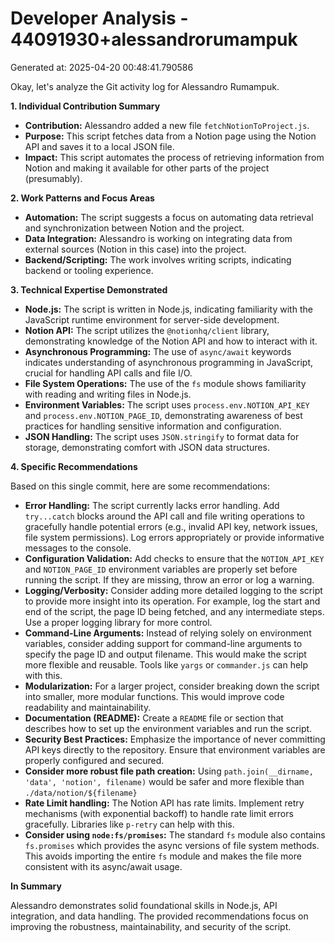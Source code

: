# Developer Analysis - 44091930+alessandrorumampuk
Generated at: 2025-04-20 00:48:41.790586

Okay, let's analyze the Git activity log for Alessandro Rumampuk.

**1. Individual Contribution Summary**

*   **Contribution:** Alessandro added a new file `fetchNotionToProject.js`.
*   **Purpose:** This script fetches data from a Notion page using the Notion API and saves it to a local JSON file.
*   **Impact:** This script automates the process of retrieving information from Notion and making it available for other parts of the project (presumably).

**2. Work Patterns and Focus Areas**

*   **Automation:** The script suggests a focus on automating data retrieval and synchronization between Notion and the project.
*   **Data Integration:** Alessandro is working on integrating data from external sources (Notion in this case) into the project.
*   **Backend/Scripting:** The work involves writing scripts, indicating backend or tooling experience.

**3. Technical Expertise Demonstrated**

*   **Node.js:** The script is written in Node.js, indicating familiarity with the JavaScript runtime environment for server-side development.
*   **Notion API:** The script utilizes the `@notionhq/client` library, demonstrating knowledge of the Notion API and how to interact with it.
*   **Asynchronous Programming:** The use of `async/await` keywords indicates understanding of asynchronous programming in JavaScript, crucial for handling API calls and file I/O.
*   **File System Operations:** The use of the `fs` module shows familiarity with reading and writing files in Node.js.
*   **Environment Variables:** The script uses `process.env.NOTION_API_KEY` and `process.env.NOTION_PAGE_ID`, demonstrating awareness of best practices for handling sensitive information and configuration.
*   **JSON Handling:** The script uses `JSON.stringify` to format data for storage, demonstrating comfort with JSON data structures.

**4. Specific Recommendations**

Based on this single commit, here are some recommendations:

*   **Error Handling:**  The script currently lacks error handling.  Add `try...catch` blocks around the API call and file writing operations to gracefully handle potential errors (e.g., invalid API key, network issues, file system permissions).  Log errors appropriately or provide informative messages to the console.
*   **Configuration Validation:** Add checks to ensure that the `NOTION_API_KEY` and `NOTION_PAGE_ID` environment variables are properly set before running the script.  If they are missing, throw an error or log a warning.
*   **Logging/Verbosity:**  Consider adding more detailed logging to the script to provide more insight into its operation.  For example, log the start and end of the script, the page ID being fetched, and any intermediate steps. Use a proper logging library for more control.
*   **Command-Line Arguments:**  Instead of relying solely on environment variables, consider adding support for command-line arguments to specify the page ID and output filename.  This would make the script more flexible and reusable.  Tools like `yargs` or `commander.js` can help with this.
*   **Modularization:** For a larger project, consider breaking down the script into smaller, more modular functions.  This would improve code readability and maintainability.
*   **Documentation (README):** Create a `README` file or section that describes how to set up the environment variables and run the script.
*   **Security Best Practices:**  Emphasize the importance of never committing API keys directly to the repository.  Ensure that environment variables are properly configured and secured.
*   **Consider more robust file path creation:** Using `path.join(__dirname, 'data', 'notion', filename)` would be safer and more flexible than `./data/notion/${filename}`
*   **Rate Limit handling:**  The Notion API has rate limits. Implement retry mechanisms (with exponential backoff) to handle rate limit errors gracefully.  Libraries like `p-retry` can help with this.
*   **Consider using `node:fs/promises`:**  The standard `fs` module also contains `fs.promises` which provides the async versions of file system methods.  This avoids importing the entire `fs` module and makes the file more consistent with its async/await usage.

**In Summary**

Alessandro demonstrates solid foundational skills in Node.js, API integration, and data handling. The provided recommendations focus on improving the robustness, maintainability, and security of the script.
